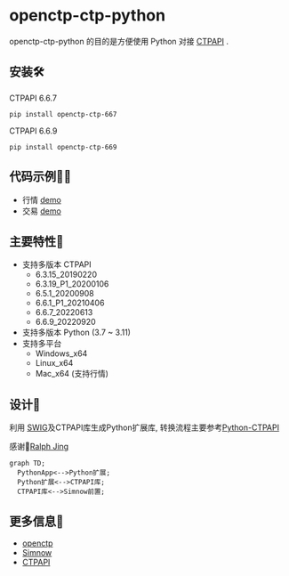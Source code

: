 # openctp-ctp-python

openctp-ctp-python 的目的是方便使用 Python 对接 [CTPAPI]() .

## 安装:hammer_and_wrench:

CTPAPI 6.6.7

```shell
pip install openctp-ctp-667
```

CTPAPI 6.6.9

```shell
pip install openctp-ctp-669
```

## 代码示例:man_technologist:

- 行情 [demo](demo/mdapi.py)
- 交易 [demo](demo/tdapi.py)

## 主要特性:rocket:

- 支持多版本 CTPAPI
    - 6.3.15_20190220
    - 6.3.19_P1_20200106
    - 6.5.1_20200908
    - 6.6.1_P1_20210406
    - 6.6.7_20220613
    - 6.6.9_20220920
- 支持多版本 Python (3.7 ~ 3.11)
- 支持多平台
    - Windows_x64
    - Linux_x64
    - Mac_x64 (支持行情)

## 设计:art:

利用 [SWIG](https://www.swig.org/)及CTPAPI库生成Python扩展库,
转换流程主要参考[Python-CTPAPI](https://github.com/nicai0609/Python-CTPAPI)

感谢:pray:[Ralph Jing](https://github.com/nicai0609)

```mermaid 
graph TD;     
  PythonApp<-->Python扩展;     
  Python扩展<-->CTPAPI库;     
  CTPAPI库<-->Simnow前置;     
```

## 更多信息:page_facing_up:

- [openctp](https://github.com/openctp/openctp)
- [Simnow](https://www.simnow.com.cn/)
- [CTPAPI](http://www.sfit.com.cn/5_2_DocumentDown_6.htm)